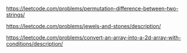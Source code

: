 https://leetcode.com/problems/permutation-difference-between-two-strings/

https://leetcode.com/problems/jewels-and-stones/description/

https://leetcode.com/problems/convert-an-array-into-a-2d-array-with-conditions/description/

